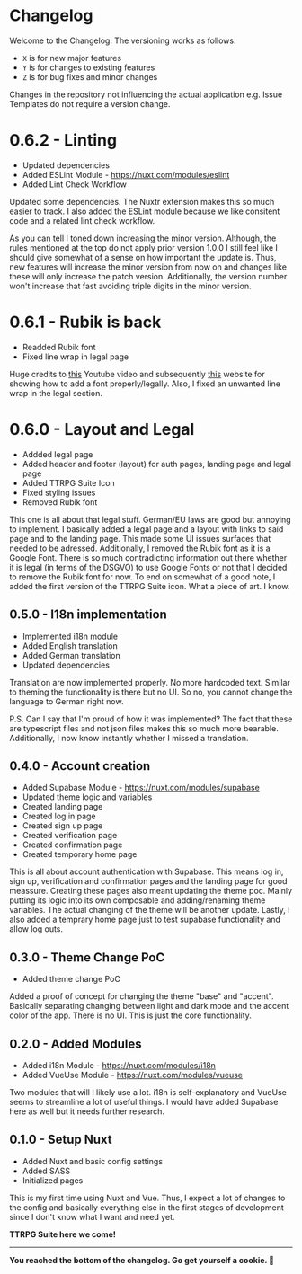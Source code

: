# Changelog
Welcome to the Changelog. The versioning works as follows:
- `X` is for new major features
- `Y` is for changes to existing features
- `Z` is for bug fixes and minor changes

Changes in the repository not influencing the actual application e.g. Issue Templates do not require a version change.

# 0.6.2 - Linting
- Updated dependencies
- Added ESLint Module - https://nuxt.com/modules/eslint
- Added Lint Check Workflow

Updated some dependencies. The Nuxtr extension makes this so much easier to track. I also added the ESLint module because we like consitent code and a related lint check workflow.

As you can tell I toned down increasing the minor version. Although, the rules mentioned at the top do not apply prior version 1.0.0 I still feel like I should give somewhat of a sense on how important the update is. Thus, new features will increase the minor version from now on and changes like these will only increase the patch version. Additionally, the version number won't increase that fast avoiding triple digits in the minor version.

# 0.6.1 - Rubik is back
- Readded Rubik font
- Fixed line wrap in legal page

Huge credits to [this](https://www.youtube.com/watch?v=Z3bie08QGnQ) Youtube video and subsequently [this](https://gwfh.mranftl.com/fonts) website for showing how to add a font properly/legally. Also, I fixed an unwanted line wrap in the legal section.

# 0.6.0 - Layout and Legal
- Addded legal page
- Added header and footer (layout) for auth pages, landing page and legal page
- Added TTRPG Suite Icon
- Fixed styling issues
- Removed Rubik font

This one is all about that legal stuff. German/EU laws are good but annoying to implement. I basically added a legal page and a layout with links to said page and to the landing page. This made some UI issues surfaces that needed to be adressed. Additionally, I removed the Rubik font as it is a Google Font. There is so much contradicting information out there whether it is legal (in terms of the DSGVO) to use Google Fonts or not that I decided to remove the Rubik font for now. To end on somewhat of a good note, I added the first version of the TTRPG Suite icon. What a piece of art. I know.

## 0.5.0 - I18n implementation
- Implemented i18n module
- Added English translation
- Added German translation
- Updated dependencies

Translation are now implemented properly. No more hardcoded text. Similar to theming the functionality is there but no UI. So no, you cannot change the language to German right now.

P.S. Can I say that I'm proud of how it was implemented? The fact that these are typescript files and not json files makes this so much more bearable. Additionally, I now know instantly whether I missed a translation.

## 0.4.0 - Account creation
- Added Supabase Module - https://nuxt.com/modules/supabase
- Updated theme logic and variables
- Created landing page
- Created log in page
- Created sign up page
- Created verification page
- Created confirmation page
- Created temporary home page

This is all about account authentication with Supabase. This means log in, sign up, verification and confirmation pages and the landing page for good meassure. Creating these pages also meant updating the theme poc. Mainly putting its logic into its own composable and adding/renaming theme variables. The actual changing of the theme will be another update. Lastly, I also added a temprary home page just to test supabase functionality and allow log outs.

## 0.3.0 - Theme Change PoC
- Added theme change PoC

Added a proof of concept for changing the theme "base" and "accent". Basically separating changing between light and dark mode and the accent color of the app. There is no UI. This is just the core functionality. 

## 0.2.0 - Added Modules
- Added i18n Module - https://nuxt.com/modules/i18n
- Added VueUse Module - https://nuxt.com/modules/vueuse

Two modules that will I likely use a lot. i18n is self-explanatory and VueUse seems to streamline a lot of useful things. I would have added Supabase here as well but it needs further research.

## 0.1.0 - Setup Nuxt
- Added Nuxt and basic config settings
- Added SASS
- Initialized pages

This is my first time using Nuxt and Vue. Thus, I expect a lot of changes to the config and basically everything else in the first stages of development since I don't know what I want and need yet.

**TTRPG Suite here we come!**

---

**You reached the bottom of the changelog. Go get yourself a cookie. 🍪**